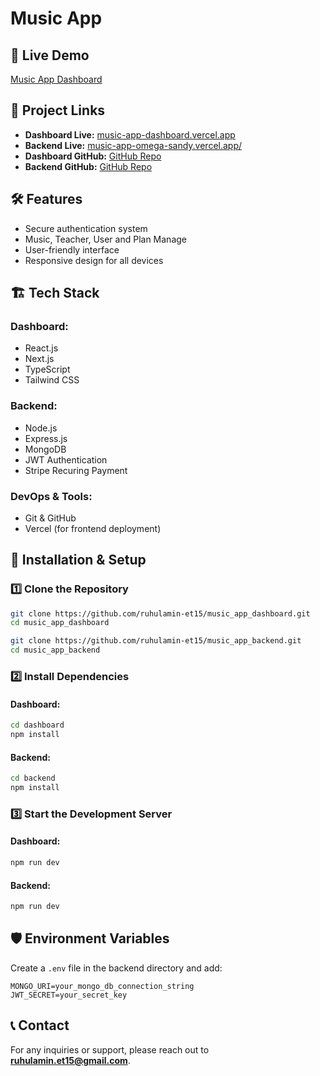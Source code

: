 # Music App

## 🚀 Live Demo
[Music App Dashboard](https://music-app-dashboard.vercel.app/)

## 🔗 Project Links
- **Dashboard Live:** [music-app-dashboard.vercel.app](https://music-app-dashboard.vercel.app)
- **Backend Live:** [music-app-omega-sandy.vercel.app/](https://music-app-omega-sandy.vercel.app)
- **Dashboard GitHub:** [GitHub Repo](https://github.com/ruhulamin-et15/music_app_dashboard)
- **Backend GitHub:** [GitHub Repo](https://github.com/ruhulamin-et15/music_app_backend)

## 🛠️ Features
- Secure authentication system
- Music, Teacher, User and Plan Manage
- User-friendly interface
- Responsive design for all devices

## 🏗️ Tech Stack
### Dashboard:
- React.js
- Next.js
- TypeScript
- Tailwind CSS

### Backend:
- Node.js
- Express.js
- MongoDB
- JWT Authentication
- Stripe Recuring Payment

### DevOps & Tools:
- Git & GitHub
- Vercel (for frontend deployment)

## 🔧 Installation & Setup
### 1️⃣ Clone the Repository
```bash
git clone https://github.com/ruhulamin-et15/music_app_dashboard.git
cd music_app_dashboard
```

```bash
git clone https://github.com/ruhulamin-et15/music_app_backend.git
cd music_app_backend
```

### 2️⃣ Install Dependencies
#### Dashboard:
```bash
cd dashboard
npm install
```
#### Backend:
```bash
cd backend
npm install
```

### 3️⃣ Start the Development Server
#### Dashboard:
```bash
npm run dev
```
#### Backend:
```bash
npm run dev
```

## 🛡️ Environment Variables
Create a `.env` file in the backend directory and add:
```env
MONGO_URI=your_mongo_db_connection_string
JWT_SECRET=your_secret_key
```


## 📞 Contact
For any inquiries or support, please reach out to **ruhulamin.et15@gmail.com**.